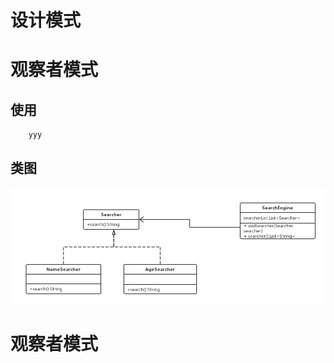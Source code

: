 设计模式
==== 



# 观察者模式

## 使用
		yyy

## 类图

![](https://github.com/bily1230/dream-tools-webapp/blob/master/src/main/webapp/images/patterns/observer.png)



























































# 观察者模式

